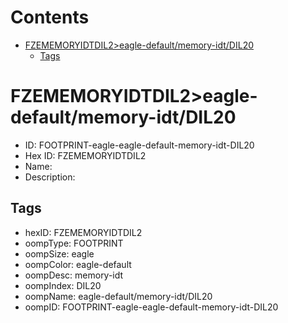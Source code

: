 



Contents
========

* [FZEMEMORYIDTDIL2>eagle-default/memory-idt/DIL20](#fzememoryidtdil2eagle-defaultmemory-idtdil20)
	* [Tags](#tags)

# FZEMEMORYIDTDIL2>eagle-default/memory-idt/DIL20

- ID: FOOTPRINT-eagle-eagle-default-memory-idt-DIL20
- Hex ID: FZEMEMORYIDTDIL2
- Name: 
- Description: 

## Tags

- hexID: FZEMEMORYIDTDIL2
- oompType: FOOTPRINT
- oompSize: eagle
- oompColor: eagle-default
- oompDesc: memory-idt
- oompIndex: DIL20
- oompName: eagle-default/memory-idt/DIL20
- oompID: FOOTPRINT-eagle-eagle-default-memory-idt-DIL20
